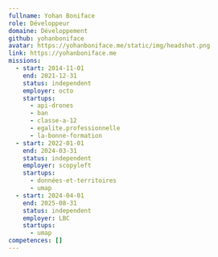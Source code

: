 ```yaml
---
fullname: Yohan Boniface
role: Développeur
domaine: Développement
github: yohanboniface
avatar: https://yohanboniface.me/static/img/headshot.png
link: https://yohanboniface.me
missions:
  - start: 2014-11-01
    end: 2021-12-31
    status: independent
    employer: octo
    startups:
      - api-drones
      - ban
      - classe-a-12
      - egalite.professionnelle
      - la-bonne-formation
  - start: 2022-01-01
    end: 2024-03-31
    status: independent
    employer: scopyleft
    startups:
      - données-et-territoires
      - umap
  - start: 2024-04-01
    end: 2025-08-31
    status: independent
    employer: LBC
    startups:
      - umap
competences: []
---
```

